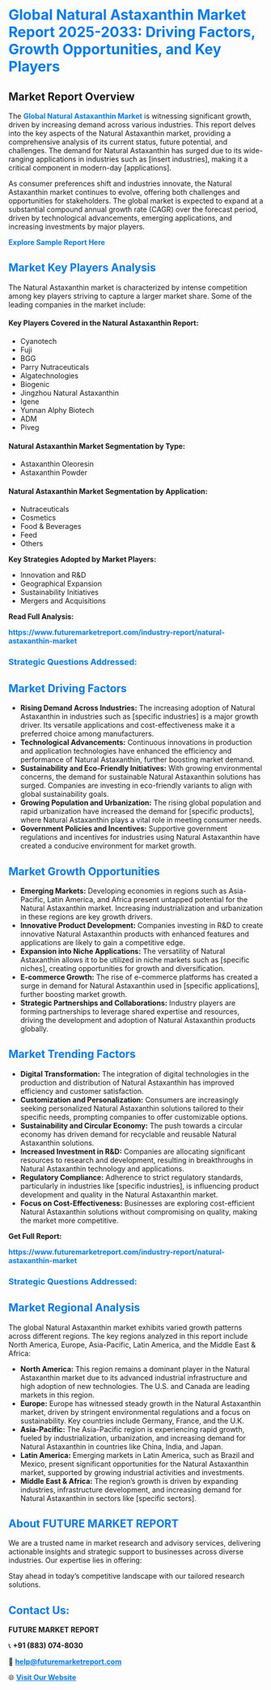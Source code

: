 <h1 style="color: #007BFF;">Global Natural Astaxanthin Market Report 2025-2033: Driving Factors, Growth Opportunities, and Key Players</h1>

<section id="overview">
<h2>Market Report Overview</h2>
<p>The <a href="https://www.futuremarketreport.com/industry-report/natural-astaxanthin-market" style="color: #007BFF; text-decoration: none;"><strong>Global Natural Astaxanthin Market</strong></a> is witnessing significant growth, driven by increasing demand across various industries. This report delves into the key aspects of the Natural Astaxanthin market, providing a comprehensive analysis of its current status, future potential, and challenges. The demand for Natural Astaxanthin has surged due to its wide-ranging applications in industries such as [insert industries], making it a critical component in modern-day [applications].</p>
<p>As consumer preferences shift and industries innovate, the Natural Astaxanthin market continues to evolve, offering both challenges and opportunities for stakeholders. The global market is expected to expand at a substantial compound annual growth rate (CAGR) over the forecast period, driven by technological advancements, emerging applications, and increasing investments by major players.</p>
</section>

<section id="overview">
<p><a href="https://www.futuremarketreport.com/request-sample/reportId=26629" style="color: #007BFF; text-decoration: none;"><strong>Explore Sample Report Here</strong></a></p>
</section>

<section id="key-players">
<h2 style="color: #007BFF;">Market Key Players Analysis</h2>
<p>The Natural Astaxanthin market is characterized by intense competition among key players striving to capture a larger market share. Some of the leading companies in the market include:</p>
<h4>Key Players Covered in the Natural Astaxanthin Report:</h4>
<ul><li>Cyanotech</li><li>Fuji</li><li>BGG</li><li>Parry Nutraceuticals</li><li>Algatechnologies</li><li>Biogenic</li><li>Jingzhou Natural Astaxanthin</li><li>Igene</li><li>Yunnan Alphy Biotech</li><li>ADM</li><li>Piveg</li></ul>
<h4>Natural Astaxanthin Market Segmentation by Type:</h4>
<ul><li>Astaxanthin Oleoresin</li><li>Astaxanthin Powder</li></ul>

<h4>Natural Astaxanthin Market Segmentation by Application:</h4>
<ul><li>Nutraceuticals</li><li>Cosmetics</li><li>Food &amp; Beverages</li><li>Feed</li><li>Others</li></ul>
<p><strong>Key Strategies Adopted by Market Players:</strong></p>
<ul>
<li>Innovation and R&D</li>
<li>Geographical Expansion</li>
<li>Sustainability Initiatives</li>
<li>Mergers and Acquisitions</li>
</ul>
</section>

<section>
<p><strong>Read Full Analysis: </strong></p><a href="https://www.futuremarketreport.com/industry-report/natural-astaxanthin-market" style="color: #007BFF; text-decoration: none;"><strong>https://www.futuremarketreport.com/industry-report/natural-astaxanthin-market</strong></a>
<h3 style="color: #007BFF;">Strategic Questions Addressed:</h3>
</section>

<section id="driving-factors">
<h2 style="color: #007BFF;">Market Driving Factors</h2>
<ul>
<li><strong>Rising Demand Across Industries:</strong> The increasing adoption of Natural Astaxanthin in industries such as [specific industries] is a major growth driver. Its versatile applications and cost-effectiveness make it a preferred choice among manufacturers.</li>
<li><strong>Technological Advancements:</strong> Continuous innovations in production and application technologies have enhanced the efficiency and performance of Natural Astaxanthin, further boosting market demand.</li>
<li><strong>Sustainability and Eco-Friendly Initiatives:</strong> With growing environmental concerns, the demand for sustainable Natural Astaxanthin solutions has surged. Companies are investing in eco-friendly variants to align with global sustainability goals.</li>
<li><strong>Growing Population and Urbanization:</strong> The rising global population and rapid urbanization have increased the demand for [specific products], where Natural Astaxanthin plays a vital role in meeting consumer needs.</li>
<li><strong>Government Policies and Incentives:</strong> Supportive government regulations and incentives for industries using Natural Astaxanthin have created a conducive environment for market growth.</li>
</ul>
</section>

<section id="growth-opportunities">
<h2 style="color: #007BFF;">Market Growth Opportunities</h2>
<ul>
<li><strong>Emerging Markets:</strong> Developing economies in regions such as Asia-Pacific, Latin America, and Africa present untapped potential for the Natural Astaxanthin market. Increasing industrialization and urbanization in these regions are key growth drivers.</li>
<li><strong>Innovative Product Development:</strong> Companies investing in R&D to create innovative Natural Astaxanthin products with enhanced features and applications are likely to gain a competitive edge.</li>
<li><strong>Expansion into Niche Applications:</strong> The versatility of Natural Astaxanthin allows it to be utilized in niche markets such as [specific niches], creating opportunities for growth and diversification.</li>
<li><strong>E-commerce Growth:</strong> The rise of e-commerce platforms has created a surge in demand for Natural Astaxanthin used in [specific applications], further boosting market growth.</li>
<li><strong>Strategic Partnerships and Collaborations:</strong> Industry players are forming partnerships to leverage shared expertise and resources, driving the development and adoption of Natural Astaxanthin products globally.</li>
</ul>
</section>

<section id="trending-factors">
<h2 style="color: #007BFF;">Market Trending Factors</h2>
<ul>
<li><strong>Digital Transformation:</strong> The integration of digital technologies in the production and distribution of Natural Astaxanthin has improved efficiency and customer satisfaction.</li>
<li><strong>Customization and Personalization:</strong> Consumers are increasingly seeking personalized Natural Astaxanthin solutions tailored to their specific needs, prompting companies to offer customizable options.</li>
<li><strong>Sustainability and Circular Economy:</strong> The push towards a circular economy has driven demand for recyclable and reusable Natural Astaxanthin solutions.</li>
<li><strong>Increased Investment in R&D:</strong> Companies are allocating significant resources to research and development, resulting in breakthroughs in Natural Astaxanthin technology and applications.</li>
<li><strong>Regulatory Compliance:</strong> Adherence to strict regulatory standards, particularly in industries like [specific industries], is influencing product development and quality in the Natural Astaxanthin market.</li>
<li><strong>Focus on Cost-Effectiveness:</strong> Businesses are exploring cost-efficient Natural Astaxanthin solutions without compromising on quality, making the market more competitive.</li>
</ul>
</section>

<section>
<p><strong>Get Full Report: </strong></p><a href="https://www.futuremarketreport.com/industry-report/natural-astaxanthin-market" style="color: #007BFF; text-decoration: none;"><strong>https://www.futuremarketreport.com/industry-report/natural-astaxanthin-market</strong></a>
<h3 style="color: #007BFF;">Strategic Questions Addressed:</h3>
</section>


<section id="regional-analysis">
<h2 style="color: #007BFF;">Market Regional Analysis</h2>
<p>The global Natural Astaxanthin market exhibits varied growth patterns across different regions. The key regions analyzed in this report include North America, Europe, Asia-Pacific, Latin America, and the Middle East & Africa:</p>
<ul>
<li><strong>North America:</strong> This region remains a dominant player in the Natural Astaxanthin market due to its advanced industrial infrastructure and high adoption of new technologies. The U.S. and Canada are leading markets in this region.</li>
<li><strong>Europe:</strong> Europe has witnessed steady growth in the Natural Astaxanthin market, driven by stringent environmental regulations and a focus on sustainability. Key countries include Germany, France, and the U.K.</li>
<li><strong>Asia-Pacific:</strong> The Asia-Pacific region is experiencing rapid growth, fueled by industrialization, urbanization, and increasing demand for Natural Astaxanthin in countries like China, India, and Japan.</li>
<li><strong>Latin America:</strong> Emerging markets in Latin America, such as Brazil and Mexico, present significant opportunities for the Natural Astaxanthin market, supported by growing industrial activities and investments.</li>
<li><strong>Middle East & Africa:</strong> The region’s growth is driven by expanding industries, infrastructure development, and increasing demand for Natural Astaxanthin in sectors like [specific sectors].</li>
</ul>
</section>

<footer>
<h2 style="color: #007BFF;">About FUTURE MARKET REPORT</h2>
<p>We are a trusted name in market research and advisory services, delivering actionable insights and strategic support to businesses across diverse industries. Our expertise lies in offering:</p>

<p>Stay ahead in today’s competitive landscape with our tailored research solutions.</p>

<h2 style="color: #007BFF;">Contact Us:</h2>
<p><strong>FUTURE MARKET REPORT</strong></p>
<p>📞 <strong>+91 (883) 074-8030</strong></p>
<p>📧 <strong><a href="mailto:help@futuremarketreport.com" style="color: #007BFF;">help@futuremarketreport.com</a></strong></p>
<p>🌐 <strong><a href="https://www.futuremarketreport.com/" style="color: #007BFF;">Visit Our Website</a></strong></p>
</footer>